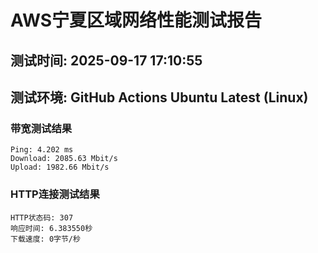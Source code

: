 # AWS宁夏区域网络性能测试报告
## 测试时间: 2025-09-17 17:10:55
## 测试环境: GitHub Actions Ubuntu Latest (Linux)

### 带宽测试结果
```
Ping: 4.202 ms
Download: 2085.63 Mbit/s
Upload: 1982.66 Mbit/s
```

### HTTP连接测试结果
```
HTTP状态码: 307
响应时间: 6.383550秒
下载速度: 0字节/秒
```

